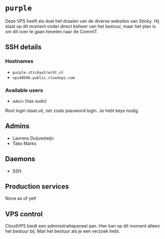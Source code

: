 `purple`
========

Deze VPS heeft als doel het draaien van de diverse websites van Sticky. Hij staat op dit moment onder direct beheer van het bestuur, maar het plan is om dit over te gaan hevelen naar de CommIT.

SSH details
-----------

### Hostnames

 - `purple.stickyutrecht.nl`
 - `vps40506.public.cloudvps.com`

### Available users

 - `admin` (has sudo)

Root login staat uit, net zoals password login. Je hebt keys nodig.

Admins
------

 - Laurens Duijvesteijn
 - Tako Marks

Daemons
-------

 - SSH

Production services
-------------------

None as of yet!

VPS control
-----------

CloudVPS biedt een administratiepaneel aan. Hier kan op dit moment alleen het bestuur bij. Mail het bestuur als je een verzoek hebt.
